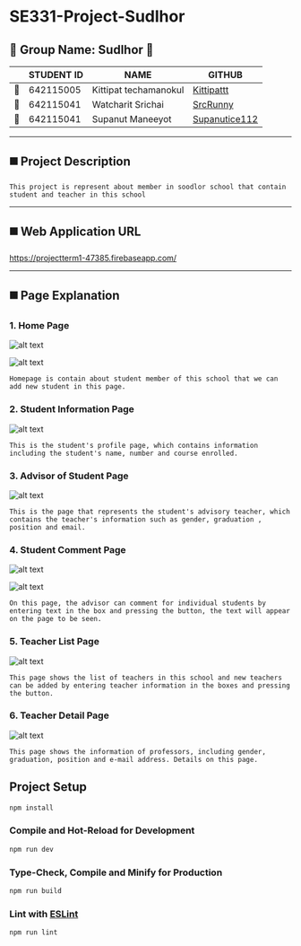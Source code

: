 # SE331-Project-Sudlhor

## 🤵 Group Name: Sudlhor 🤵

| | STUDENT ID | NAME | GITHUB |
| - | - | - | - |
| 🐻 | 642115005 | Kittipat techamanokul | [Kittipattt](https://github.com/Kittipattt) |
| 🐰 | 642115041 | Watcharit Srichai | [SrcRunny](https://github.com/SrcRunny) |
| 🐤 | 642115041 | Supanut Maneeyot | [Supanutice112](https://github.com/Supanutice112) |

---

## ◼️ Project Description
```
This project is represent about member in soodlor school that contain student and teacher in this school
```

---

## ◼️ Web Application URL

https://projectterm1-47385.firebaseapp.com/

---

## ◼️ Page Explanation
### 1. Home Page

![alt text](https://cdn.discordapp.com/attachments/642694730718642188/1143940253690904636/image.png)

![alt text](https://cdn.discordapp.com/attachments/642694730718642188/1143940366316359742/image.png)


```
Homepage is contain about student member of this school that we can add new student in this page.

```

### 2. Student Information Page

![alt text](https://cdn.discordapp.com/attachments/642694730718642188/1143940432120791061/image.png)

```
This is the student's profile page, which contains information including the student's name, number and course enrolled.

```

### 3. Advisor of Student Page

![alt text](https://cdn.discordapp.com/attachments/642694730718642188/1143940528422006804/image.png)

```
This is the page that represents the student's advisory teacher, which contains the teacher's information such as gender, graduation , position and email.

```

### 4. Student Comment Page 

![alt text](https://cdn.discordapp.com/attachments/642694730718642188/1143943089891844188/image.png)

![alt text](https://cdn.discordapp.com/attachments/642694730718642188/1143940622928064602/image.png)

```
On this page, the advisor can comment for individual students by entering text in the box and pressing the button, the text will appear on the page to be seen.

```

### 5. Teacher List Page

![alt text](https://cdn.discordapp.com/attachments/642694730718642188/1143939748579250196/image.png)

```
This page shows the list of teachers in this school and new teachers can be added by entering teacher information in the boxes and pressing the button.

```

### 6. Teacher Detail Page

![alt text](https://cdn.discordapp.com/attachments/642694730718642188/1143943415101395004/image.png)

```
This page shows the information of professors, including gender, graduation, position and e-mail address. Details on this page.

```

## Project Setup

```sh
npm install
```

### Compile and Hot-Reload for Development

```sh
npm run dev
```

### Type-Check, Compile and Minify for Production

```sh
npm run build
```

### Lint with [ESLint](https://eslint.org/)

```sh
npm run lint
```
